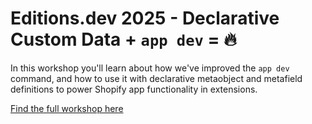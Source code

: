 # Editions.dev 2025 - Declarative Custom Data + `app dev` = 🔥

In this workshop you'll learn about how we've improved the `app dev` command, and how to use it with declarative metaobject and metafield definitions to power Shopify app functionality in extensions.

[Find the full workshop here](https://shopify.dev/workshops/declarative-data-definitions)